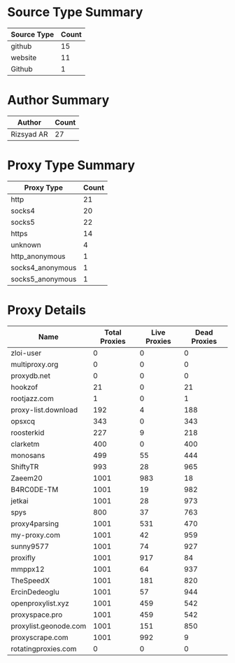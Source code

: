 # Source Type Summary

| Source Type | Count |
|-------------|-------|
| github | 15 |
| website | 11 |
| Github | 1 |


# Author Summary

| Author | Count |
|--------|-------|
| Rizsyad AR | 27 |


# Proxy Type Summary

| Proxy Type | Count |
|------------|-------|
| http | 21 |
| socks4 | 20 |
| socks5 | 22 |
| https | 14 |
| unknown | 4 |
| http_anonymous | 1 |
| socks4_anonymous | 1 |
| socks5_anonymous | 1 |


# Proxy Details

| Name | Total Proxies | Live Proxies | Dead Proxies |
|------|---------------|--------------|---------------|
| zloi-user | 0 | 0 | 0 |
| multiproxy.org | 0 | 0 | 0 |
| proxydb.net | 0 | 0 | 0 |
| hookzof | 21 | 0 | 21 |
| rootjazz.com | 1 | 0 | 1 |
| proxy-list.download | 192 | 4 | 188 |
| opsxcq | 343 | 0 | 343 |
| roosterkid | 227 | 9 | 218 |
| clarketm | 400 | 0 | 400 |
| monosans | 499 | 55 | 444 |
| ShiftyTR | 993 | 28 | 965 |
| Zaeem20 | 1001 | 983 | 18 |
| B4RC0DE-TM | 1001 | 19 | 982 |
| jetkai | 1001 | 28 | 973 |
| spys | 800 | 37 | 763 |
| proxy4parsing | 1001 | 531 | 470 |
| my-proxy.com | 1001 | 42 | 959 |
| sunny9577 | 1001 | 74 | 927 |
| proxifly | 1001 | 917 | 84 |
| mmppx12 | 1001 | 64 | 937 |
| TheSpeedX | 1001 | 181 | 820 |
| ErcinDedeoglu | 1001 | 57 | 944 |
| openproxylist.xyz | 1001 | 459 | 542 |
| proxyspace.pro | 1001 | 459 | 542 |
| proxylist.geonode.com | 1001 | 151 | 850 |
| proxyscrape.com | 1001 | 992 | 9 |
| rotatingproxies.com | 0 | 0 | 0 |
